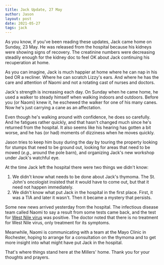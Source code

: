 ```yaml
---
title: Jack Update, 27 May
author: Jason
layout: post
date: 2021-05-27
tags: jack
---
```


As you know, if you've been reading these updates, Jack came home on Sunday, 23 May.  He was released from the hospital because his kidneys were showing signs of recovery.  The creatinine numbers were decreasing steadily enough for the kidney doc to feel OK about Jack continuing his recuperation at home.

As you can imagine, Jack is much happier at home where he can nap in his bed OR a recliner.  Where he can scratch Lizzy's ears.  And where he has the care and attention of Naomi and not a rotating cast of nurses and doctors.

Jack's strength is increasing each day.  On Sunday when he came home, he used a walker to steady himself when walking indoors and outdoors.  Before you (or Naomi) knew it, he eschewed the walker for one of his many canes.  Now he's just carrying a cane as an affectation.

Even though he's walking around with confidence, he does so carefully.  And he fatigues rather quickly, and that hasn't changed much since he's returned from the hospital.  It also seems like his hearing has gotten a bit worse, and he has (or had) moments of dizziness when he moves quickly.

Jason tries to keep him busy during the day by touring the property looking for stumps that need to be ground out, looking for areas that need to be mowed (*e.g.*, around the pole barn), and organizing Jack's new workshop under Jack's watchful eye.

At the time Jack left the hospital there were two things we didn't know:

1.  We didn't know what needs to be done about Jack's thymoma.  The St. John's oncologist insisted that it would have to come out, but that it need not happen immediately.
2.  We didn't know what put Jack in the hospital in the first place.  First, it was a TIA and later it wasn't.  Then it became a mystery that persists.

Some new news arrived yesterday from the hospital.  The infectious disease team called Naomi to say a result from some tests came back, and the test for [West Nile virus](https://www.mayoclinic.org/diseases-conditions/west-nile-virus/symptoms-causes/syc-20350320) was positive.  The doctor noted that there is no treatment for West Nile virus, only treatment for its symptoms.

Meanwhile, Naomi is communicating with a team at the Mayo Clinic in Rochester, hoping to arrange for a consultation on the thymoma and to get more insight into what might have put Jack in the hospital.

That's where things stand here at the Millers' home.  Thank you for your thoughts and prayers.
